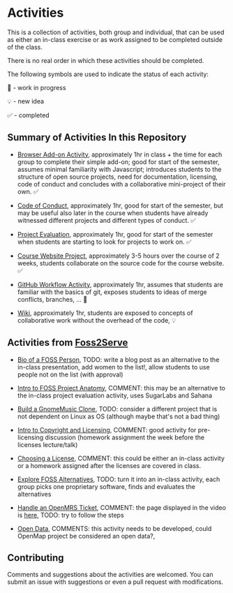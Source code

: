 # Activities

This is a collection of activities, both group and individual, that can be
used as either an in-class exercise or as work assigned to be completed
outside of the class.

There is no real order in which these activities should be completed.

The following symbols are used to indicate the status of each activity:

:construction: - work in progress

:bulb: - new idea

 :white_check_mark: - completed

## Summary of Activities In this Repository

- [Browser Add-on Activity](browser_add-on_activity.md), approximately 1hr in class + the time for each group to complete 
their simple add-on; good for start of the semester, assumes minimal familiarity with Javascript; introduces students to the structure of open source projects, need for documentation, licensing, code of conduct and concludes with a collaborative  mini-project of their own.  :white_check_mark:  

- [Code of Conduct](code_of_conduct_activity.md), approximately 1hr,
good for start of the semester, but may be useful also later in the course
when students have already witnessed different projects and different
types of conduct. :white_check_mark:  

- [Project Evaluation](project_evaluation_activity.md), approximately 1hr,
good for start of the semester when students are starting to look for projects
to work on.  :white_check_mark:   

- [Course Website Project](website_project_activity.md), approximately 3-5 hours
over the course of 2 weeks, students collaborate on the source code for the
course website.  :white_check_mark:    

- [GitHub Workflow Activity](github-workflow-activity), approximately 1hr, assumes that students are
familiar with the basics of git, exposes students to ideas of merge
conflicts, branches, ... :construction:


- [Wiki](wiki_activity.md), approximately 1hr, students are exposed to
concepts of collaborative work without the overhead of the code, :bulb:

## Activities from [Foss2Serve](http://www.foss2serve.org/i)

- [Bio of a FOSS Person](http://www.foss2serve.org/index.php/Bio_of_a_FOSS_Person_(Activity)),
TODO: write a blog post as an alternative to the in-class presentation, add women to the
list!, allow students to use people not on the list (with approval)

- [Intro to FOSS Project Anatomy](http://www.foss2serve.org/index.php/Intro_to_FOSS_Project_Anatomy_(Activity)), COMMENT: this may be an alternative to the in-class project evaluation activity, uses SugarLabs and Sahana  

- [Build a GnomeMusic Clone](http://www.foss2serve.org/index.php/Build_a_GnomeMusic_Clone_(Activity)), TODO: consider
a different project that is not dependent on Linux as OS (although maybe that's not a bad thing)

- [Intro to Copyright and Licensing](http://www.foss2serve.org/index.php/Intro_to_Copyright_and_Licensing_(Activity)),
COMMENT: good activity for pre-licensing discussion (homework assignment the week before
the licenses lecture/talk)

- [Choosing a License](http://www.foss2serve.org/index.php/Choosing_A_License), COMMENT:
this could be either an in-class activity or a homework assigned after the licenses are covered
in class.

- [Explore FOSS Alternatives](http://www.foss2serve.org/index.php/Explore_FOSS_Alternatives), TODO: turn it into an in-class activity, each group picks one proprietary software,
finds and evaluates the alternatives


- [Handle an OpenMRS Ticket](http://www.foss2serve.org/index.php/Handle_an_OpenMRS_Ticket_(Activity)), COMMENT: the page displayed in the video is [here](https://wiki.openmrs.org/display/docs/Getting+started+as+a+developer), TODO: try to follow the steps

- [Open Data](http://www.foss2serve.org/index.php/Open_Data_Activity), COMMENTS: this activity needs to be developed, could OpenMap project be considered an open data?, 

## Contributing

Comments and suggestions about the activities are welcomed. You can
submit an issue with suggestions or even a pull request with  modifications.
